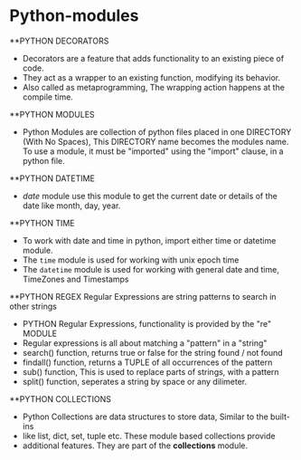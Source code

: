 # Python-modules

**PYTHON DECORATORS
* Decorators are a feature that adds functionality to an existing piece of code.
* They act as a wrapper to an existing function, modifying its behavior.
* Also called as metaprogramming, The wrapping action happens at the compile time.

**PYTHON MODULES
* Python Modules are collection of python files placed in one DIRECTORY 
(With No Spaces), This DIRECTORY name becomes the modules name.
To use a module, it must be "imported" using the "import" clause, in a 
python file.

**PYTHON DATETIME
* *date* module use this module to get the current date or details of the
  date like month, day, year.
  
**PYTHON TIME
* To work with date and time in python, import either time or datetime module.
* The `time` module is used for working with unix epoch time
* The `datetime` module is used for working with general date and time, 
  TimeZones and Timestamps
  
**PYTHON REGEX
Regular Expressions are string patterns to search in other strings
* PYTHON Regular Expressions, functionality is provided by the "re" MODULE
* Regular expressions is all about matching a "pattern" in a "string"
* search() function, returns true or false for the string found / not found
* findall() function, returns a TUPLE of all occurrences of the pattern
* sub() function, This is used to replace parts of strings, with a pattern
* split() function, seperates a string by space or any dilimeter.
  
**PYTHON COLLECTIONS
* Python Collections are data structures to store data, Similar to the built-ins
* like list, dict, set, tuple etc. These module based collections provide
* additional features. They are part of the **collections** module.

  
